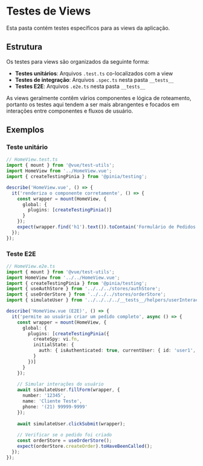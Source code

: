 # Testes de Views

Esta pasta contém testes específicos para as views da aplicação.

## Estrutura

Os testes para views são organizados da seguinte forma:

- **Testes unitários**: Arquivos `.test.ts` co-localizados com a view
- **Testes de integração**: Arquivos `.spec.ts` nesta pasta `__tests__`
- **Testes E2E**: Arquivos `.e2e.ts` nesta pasta `__tests__`

As views geralmente contêm vários componentes e lógica de roteamento, portanto os testes aqui tendem a ser mais abrangentes e focados em interações entre componentes e fluxos de usuário.

## Exemplos

### Teste unitário
```typescript
// HomeView.test.ts
import { mount } from '@vue/test-utils';
import HomeView from '../HomeView.vue';
import { createTestingPinia } from '@pinia/testing';

describe('HomeView.vue', () => {
  it('renderiza o componente corretamente', () => {
    const wrapper = mount(HomeView, {
      global: {
        plugins: [createTestingPinia()]
      }
    });
    expect(wrapper.find('h1').text()).toContain('Formulário de Pedidos');
  });
});
```

### Teste E2E
```typescript
// HomeView.e2e.ts
import { mount } from '@vue/test-utils';
import HomeView from '../../HomeView.vue';
import { createTestingPinia } from '@pinia/testing';
import { useAuthStore } from '../../../stores/authStore';
import { useOrderStore } from '../../../stores/orderStore';
import { simulateUser } from '../../../../__tests__/helpers/userInteraction';

describe('HomeView.vue (E2E)', () => {
  it('permite ao usuário criar um pedido completo', async () => {
    const wrapper = mount(HomeView, {
      global: {
        plugins: [createTestingPinia({
          createSpy: vi.fn,
          initialState: {
            auth: { isAuthenticated: true, currentUser: { id: 'user1', displayName: 'Usuário Teste' } }
          }
        })]
      }
    });
    
    // Simular interações do usuário
    await simulateUser.fillForm(wrapper, {
      number: '12345',
      name: 'Cliente Teste',
      phone: '(21) 99999-9999'
    });
    
    await simulateUser.clickSubmit(wrapper);
    
    // Verificar se o pedido foi criado
    const orderStore = useOrderStore();
    expect(orderStore.createOrder).toHaveBeenCalled();
  });
});
```
